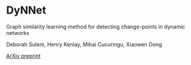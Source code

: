 # DyNNet
Graph similarity learning method for detecting change-points in dynamic networks

Deborah Sulem, Henry Kenlay, Mihai Cucuringu, Xiaowen Dong

[ArXiv preprint](https://arxiv.org/abs/2203.15470)


